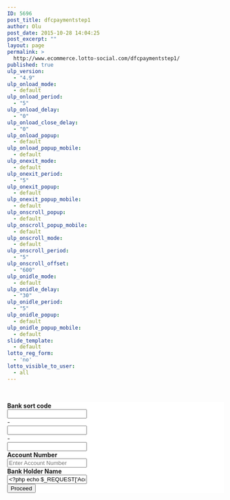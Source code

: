 ```yaml
---
ID: 5696
post_title: dfcpaymentstep1
author: Olu
post_date: 2015-10-28 14:04:25
post_excerpt: ""
layout: page
permalink: >
  http://www.ecommerce.lotto-social.com/dfcpaymentstep1/
published: true
ulp_version:
  - "4.9"
ulp_onload_mode:
  - default
ulp_onload_period:
  - "5"
ulp_onload_delay:
  - "0"
ulp_onload_close_delay:
  - "0"
ulp_onload_popup:
  - default
ulp_onload_popup_mobile:
  - default
ulp_onexit_mode:
  - default
ulp_onexit_period:
  - "5"
ulp_onexit_popup:
  - default
ulp_onexit_popup_mobile:
  - default
ulp_onscroll_popup:
  - default
ulp_onscroll_popup_mobile:
  - default
ulp_onscroll_mode:
  - default
ulp_onscroll_period:
  - "5"
ulp_onscroll_offset:
  - "600"
ulp_onidle_mode:
  - default
ulp_onidle_delay:
  - "30"
ulp_onidle_period:
  - "5"
ulp_onidle_popup:
  - default
ulp_onidle_popup_mobile:
  - default
slide_template:
  - default
lotto_reg_form:
  - 'no'
lotto_visible_to_user:
  - all
---
```

&nbsp;

<form id="IframepaymentDFC" action="IframepaymentDFC" method="post" name="IframepaymentDFC"><input name="title" type="hidden" value="" />
<input name="firstName" type="hidden" value="" />
<input name="surname" type="hidden" value="" />
<input name="dateOfBirth" type="hidden" value="" />
<input name="postCode" type="hidden" value="" />
<input name="line1" type="hidden" value="" />
<input name="line2" type="hidden" value="" />
<input name="line3" type="hidden" value="" />
<input name="line4" type="hidden" value="" />
<input name="homePhoneNumber" type="hidden" value="" />
<input name="mobilePhoneNumber" type="hidden" value="" />
<input name="email" type="hidden" value="" />
<input name="customerRef" type="hidden" value="" />
<input name="accountHolderName" type="hidden" value="" />
<input name="accountNumber" type="hidden" value="" />
<input name="bankSortCode" type="hidden" value="" />
<input name="amount" type="hidden" value="" />
<input name="CustomerWebLeadID" type="hidden" value="" />
<input name="OfferID" type="hidden" value="" />
<input name="sessionid" type="hidden" value="" />
<input name="Prosub_ID" type="hidden" value="" />
<input name="ACTIVITY" type="hidden" value="" />
<input name="New_Old_MemberArea" type="hidden" value="" /></form>
<div id="LoadingDiv"></div>
<!-----------------------------------END--------------------- -->
<div class="col-lg-12" style="background-color: white;"><form id="payment_form1" class="form signup" action="#" method="post" name="payment_form" target="_self">
<div id="Step1" style="display: block;">
<div class="row">
<div class="col-lg-12 form-group">
<div class="row"><label class="col-xs-12 control-label" for="lblBankSortCode"><strong>Bank sort code</strong></label>
<div class="col-xs-3"><!--<input type="text" id="txtSortCode1" maxlength="2" placeholder="" value="" class="form-control selectFirstField" onKeyPress="return checkNumber(event)">-->
<input id="txtSortCode1" class="form-control selectFirstField" maxlength="2" type="text" value="" placeholder="" /></div>
<div class="col-xs-1 tc">-</div>
<div class="col-xs-3"><!--<input type="text" id="txtSortCode2" maxlength="2" placeholder="" value="" class="form-control" onKeyPress="return checkNumber(event)">-->
<input id="txtSortCode2" class="form-control" maxlength="2" type="text" value="" placeholder="" /></div>
<div class="col-xs-1 tc">-</div>
<div class="col-xs-3"><!--<input type="text" id="txtSortCode3" maxlength="2" placeholder="" value="" class="form-control" onKeyPress="return checkNumber(event)">-->
<input id="txtSortCode3" class="form-control" maxlength="2" type="text" value="" placeholder="" /></div>
</div>
</div>
<div class="col-lg-12 form-group">
<div class="row"><label id="lblAccNumber" class="col-sm-12 control-label" for="inputBankAccNumber"><strong>Account Number</strong></label>
<div class="col-xs-11"><input id="txtAccountNumber" class="form-control" maxlength="20" type="text" value="" placeholder="Enter Account Number" /></div>
</div>
</div>
<div class="col-lg-12 form-group">
<div class="row"><label class="col-sm-12 control-label" for="inputBankHolderName"><strong>Bank Holder Name</strong></label>
<div class="col-xs-11"><input id="txtBankHolderName" class="form-control" type="text" value="<?php echo $_REQUEST['Acc_name']; ?>" placeholder="Enter Bank Holder Name" /></div>
</div>
</div>
<div class="form-group">
<div id="dvProceed" class="col-lg-12 tc"><button id="btnProceed" class="col-lg-12 btn-next" type="button">Proceed</button></div>
</div>
</div>
</div>
<div id="Step2" style="display: none;">
<div class="form-group row"><label class="col-xs-12 control-label" for="lblpostCode">Post code</label>
<div class="col-sm-10 col-xs-9 form-group"><input id="txtBankPostalCode" class="form-control" name="bankPostCode" type="text" value="" placeholder="Enter Postal Code" /></div>
<div class="col-sm-1 col-xs-2 form-group tr"><img src="http://lottosocial.s3.amazonaws.com/cms2/wp-content/uploads/2014/06/search-icon.png" alt="lotto-icon" width="31px;" height="34px;" /></div>
<span id="prepoaddress" style="font-style: italic; font-size: smaller; position: absolute; margin-left: 15px; margin-top: 35px;"></span>
<label class="col-xs-12 control-label" for="lblAddress">Address</label>
<div class="col-xs-11 spacetwofieldvertical"><select id="drpAddress" class="form-control" onchange="return OpenStep3()">
<option>Select Address</option>
</select></div>
</div>
</div>
<div id="Step3" style="display: none;"><label class="col-lg-12 control-label label-left" for="lblPostalAdd">Postal Address</label>
<div class="row"><label class="col-lg-12 control-label label-left" for="lblPostCode">Address Line 1</label>
<div class="col-xs-12 form-group "><input id="txtbankAddLine1" class="form-control" name="txtbankAddLine1" type="text" value="" placeholder="Enter Address Line 1" /></div>
<label class="col-lg-12 control-label label-left" for="inputBankpostCode">Address Line 2</label>
<div class="col-xs-12 form-group "><input id="txtbankAddLine2" class="form-control" name="txtbankAddLine2" type="text" value="" placeholder="Enter Address Line 2" /></div>
<label class="col-lg-12 control-label label-left" for="lblPostCode">Town</label>
<div class="col-xs-12 form-group"><input id="txtBankTown" class="form-control" name="txtBankTown" type="text" value="" placeholder="Enter Town" /></div>
<label class="col-lg-12 control-label label-left" for="inputBankpostCode">Post Code</label>
<div class="col-xs-12 form-group"><input id="txtBankPostCode" class="form-control" name="txtBankPostCode" type="text" value="" placeholder="Enter Postal Code" /></div>
</div>
<div class="form-group">
<div class="col-lg-11">
<div class="checkbox smallText"><label>
<input id="chkConfirm" name="terms_and_condition" type="checkbox" />
I confirm that my details are correct, I have read the <a href="#" data-toggle="modal" data-target="#directdebit">Direct Finance Collection Guarantee</a> and I am the sole account holder. Click here if you are you a joint account holder?
</label></div>
</div>
</div>
<div class="col-lg-12 tc"><button id="btnPlaceOrder" class="btn-next" type="button">PLACE ORDER &gt;&gt;</button></div>
</div>
</form></div>
<!-- END -->
<script src="http://www.ecommerce.lotto-social.com/wp-content/themes/bishop-child/js/dfc-payment-validation.js"></script>
